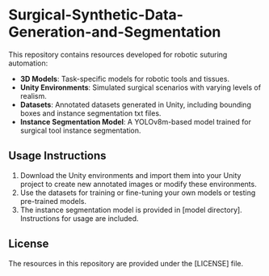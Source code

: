# Surgical-Synthetic-Data-Generation-and-Segmentation

This repository contains resources developed for robotic suturing automation:

- **3D Models**: Task-specific models for robotic tools and tissues.
- **Unity Environments**: Simulated surgical scenarios with varying levels of realism.
- **Datasets**: Annotated datasets generated in Unity, including bounding boxes and instance segmentation txt files.
- **Instance Segmentation Model**: A YOLOv8m-based model trained for surgical tool instance segmentation.

## Usage Instructions

1. Download the Unity environments and import them into your Unity project to create new annotated images or modify these environments.
2. Use the datasets for training or fine-tuning your own models or testing pre-trained models.
3. The instance segmentation model is provided in [model directory]. Instructions for usage are included.

## License

The resources in this repository are provided under the [LICENSE] file.

